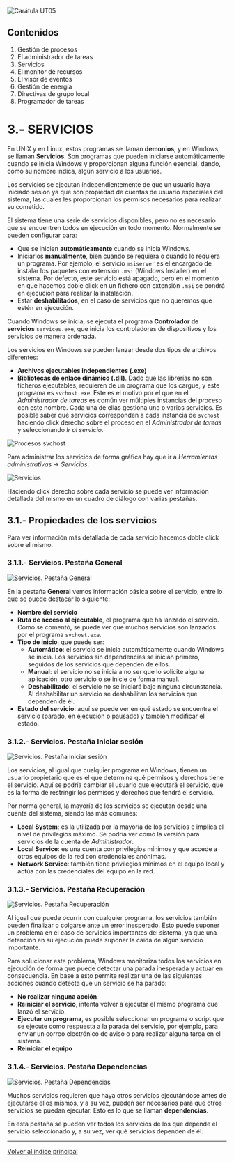 <link rel="stylesheet" href="../styles.css">

![Carátula UT05](imgs/caratula_ut05.png)

## Contenidos

1. Gestión de procesos
2. El administrador de tareas
3. Servicios
4. El monitor de recursos
5. El visor de eventos
6. Gestión de energía
7. Directivas de grupo local
8. Programador de tareas


# 3.- SERVICIOS

En UNIX y en Linux, estos programas se llaman **demonios**, y en Windows, se llaman **Servicios**. Son programas que pueden iniciarse automáticamente cuando se inicia Windows y proporcionan alguna función esencial, dando, como su nombre indica, algún servicio a los usuarios.

Los servicios se ejecutan independientemente de que un usuario haya iniciado sesión ya que son propiedad de cuentas de usuario especiales del sistema, las cuales les proporcionan los permisos necesarios para realizar su cometido.

El sistema tiene una serie de servicios disponibles, pero no es necesario que se encuentren todos en ejecución en todo momento. Normalmente se pueden configurar para:

- Que se inicien **automáticamente** cuando se inicia Windows.
- Iniciarlos **manualmente**, bien cuando se requiera o cuando lo requiera un programa. Por ejemplo, el servicio `msiserver` es el encargado de instalar los paquetes con extensión `.msi` (Windows Installer) en el sistema. Por defecto, este servicio está apagado, pero en el momento en que hacemos doble click en un fichero con extensión `.msi` se pondrá en ejecución para realizar la instalación.
- Estar **deshabilitados**, en el caso de servicios que no queremos que estén en ejecución.


Cuando Windows se inicia, se ejecuta el programa **Controlador de servicios** `services.exe`, que inicia los controladores de dispositivos y los servicios de manera ordenada. 


Los servicios en Windows se pueden lanzar desde dos tipos de archivos diferentes:

- **Archivos ejecutables independientes (.exe)**
- **Bibliotecas de enlace dinámico (.dll)**. Dado que las librerías no son ficheros ejecutables, requieren de un programa que los cargue, y este programa es ``svchost.exe``. Este es el motivo por el que en el *Administrador de tareas* es común ver múltiples instancias del proceso con este nombre. Cada una de ellas gestiona uno o varios servicios. Es posible saber qué servicios corresponden a cada instancia de `svchost` haciendo click derecho sobre el proceso en el *Administrador de tareas* y seleccionando *Ir al servicio*.

![Procesos svchost](imgs/servicios_svchost.png)

Para administrar los servicios de forma gráfica hay que ir a *Herramientas administrativas -> Servicios*.	

![Servicios](imgs/services_vista_global.png)

Haciendo click derecho sobre cada servicio se puede ver información detallada del mismo en un cuadro de diálogo con varias pestañas.

## 3.1.- Propiedades de los servicios

Para ver información más detallada de cada servicio hacemos doble click sobre el mismo.	


### 3.1.1.- Servicios. Pestaña General

![Servicios. Pestaña General](imgs/services_general.png)

En la pestaña **General** vemos información básica sobre el servicio, entre lo que se puede destacar lo siguiente:

- **Nombre del servicio**
- **Ruta de acceso al ejecutable**, el programa que ha lanzado el servicio. Como se comentó, se puede ver que muchos servicios son lanzados por el programa `svchost.exe`.
- **Tipo de inicio**, que puede ser:
  - **Automático**: el servicio se inicia automáticamente cuando Windows se inicia. Los servicios sin dependencias se inician primero, seguidos de los servicios que dependen de ellos.
  - **Manual**: el servicio no se inicia a no ser que lo solicite alguna aplicación, otro servicio o se inicie de forma manual.
  - **Deshabilitado**: el servicio no se iniciará bajo ninguna circunstancia. Al deshabilitar un servicio se deshabilitan los servicios que dependen de él.	
- **Estado del servicio**: aquí se puede ver en qué estado se encuentra el servicio (parado, en ejecución o pausado) y también modificar el estado.

### 3.1.2.- Servicios. Pestaña Iniciar sesión

![Servicios. Pestaña iniciar sesión](imgs/services_iniciar_sesion.png)

Los servicios, al igual que cualquier programa en Windows, tienen un usuario propietario que es el que determina qué permisos y derechos tiene el servicio. Aquí se podría cambiar el usuario que ejecutará el servicio, que es la forma de restringir los permisos y derechos que tendrá el servicio.

Por norma general, la mayoría de los servicios se ejecutan desde una cuenta del sistema, siendo las más comunes:

- **Local System**: es la utilizada por la mayoría de los servicios e implica el nivel de privilegios máximo. Se podría ver como la versión para servicios de la cuenta de *Administrador*.
- **Local Service**: es una cuenta con privilegios mínimos y que accede a otros equipos de la red con credenciales anónimas.
- **Network Service**: también tiene privilegios mínimos en el equipo local y actúa con las credenciales del equipo en la red.

### 3.1.3.- Servicios. Pestaña Recuperación

![Servicios. Pestaña Recuperación](imgs/services_recuperacion.png)

Al igual que puede ocurrir con cualquier programa, los servicios también pueden finalizar o colgarse ante un error inesperado. Esto puede suponer un problema en el caso de servicios importantes del sistema, ya que una detención en su ejecución puede suponer la caída de algún servicio importante.

Para solucionar este problema, Windows monitoriza todos los servicios en ejecución de forma que puede detectar una parada inesperada y actuar en consecuencia. En base a esto permite realizar una de las siguientes acciones cuando detecta que un servicio se ha parado:

- **No realizar ninguna acción**
- **Reiniciar el servicio**, intenta volver a ejecutar el mismo programa que lanzó el servicio.
- **Ejecutar un programa**, es posible seleccionar un programa o script que se ejecute como respuesta a la parada del servicio, por ejemplo, para enviar un correo electrónico de aviso o para realizar alguna tarea en el sistema.
- **Reiniciar el equipo**

### 3.1.4.- Servicios. Pestaña Dependencias

![Servicios. Pestaña Dependencias](imgs/services_dependencias.png)

Muchos servicios requieren que haya otros servicios ejecutándose antes de ejecutarse ellos mismos, y a su vez, pueden ser necesarios para que otros servicios se puedan ejecutar. Esto es lo que se llaman **dependencias**.

En esta pestaña se pueden ver todos los servicios de los que depende el servicio seleccionado y, a su vez, ver qué servicios dependen de él.



***
[Volver al índice principal](index_UT05.md)